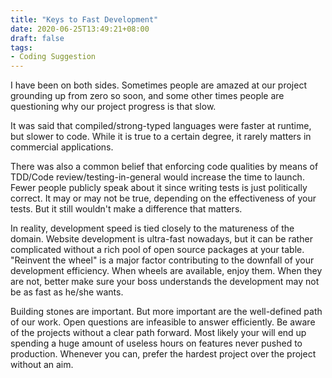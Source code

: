 ```yaml
---
title: "Keys to Fast Development"
date: 2020-06-25T13:49:21+08:00
draft: false
tags:
- Coding Suggestion
---
```


I have been on both sides. Sometimes people are amazed at our project grounding up from zero so soon, and some other times people are questioning why our project progress is that slow.

It was said that compiled/strong-typed languages were faster at runtime, but slower to code. While it is true to a certain degree, it rarely matters in commercial applications. 

There was also a common belief that enforcing code qualities by means of TDD/Code review/testing-in-general would increase the time to launch. Fewer people publicly speak about it since writing tests is just politically correct. It may or may not be true, depending on the effectiveness of your tests. But it still wouldn't make a difference that matters.

In reality, development speed is tied closely to the matureness of the domain. Website development is ultra-fast nowadays, but it can be rather complicated without a rich pool of open source packages at your table. "Reinvent the wheel" is a major factor contributing to the downfall of your development efficiency. When wheels are available, enjoy them. When they are not, better make sure your boss understands the development may not be as fast as he/she wants. 

Building stones are important. But more important are the well-defined path of our work. Open questions are infeasible to answer efficiently. Be aware of the projects without a clear path forward. Most likely your will end up spending a huge amount of useless hours on features never pushed to production. Whenever you can, prefer the hardest project over the project without an aim. 





